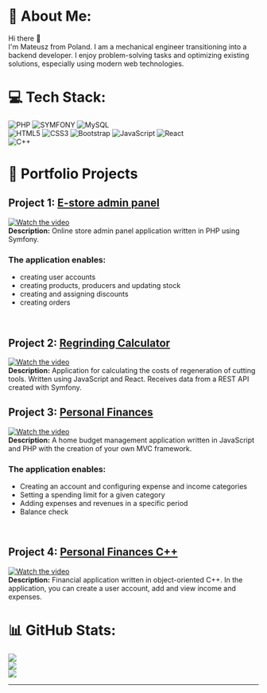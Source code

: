 # 💫 About Me:
Hi there 👋<br>I'm Mateusz from Poland. I am a mechanical engineer transitioning into a backend developer. I enjoy problem-solving tasks and optimizing existing solutions, especially using modern web technologies.

# 💻 Tech Stack:
![PHP](https://img.shields.io/badge/php-%23777BB4.svg?style=for-the-badge&logo=php&logoColor=white)
![SYMFONY](https://img.shields.io/badge/symfony-%23000000.svg?style=for-the-badge&logo=symfony&logoColor=white)
![MySQL](https://img.shields.io/badge/mysql-%234479A1.svg?style=for-the-badge&logo=mysql&logoColor=white)
<br>
![HTML5](https://img.shields.io/badge/html5-%23E34F26.svg?style=for-the-badge&logo=html5&logoColor=white)
![CSS3](https://img.shields.io/badge/css3-%231572B6.svg?style=for-the-badge&logo=css3&logoColor=white)
![Bootstrap](https://img.shields.io/badge/bootstrap-%23563D7C.svg?style=for-the-badge&logo=bootstrap&logoColor=white)
![JavaScript](https://img.shields.io/badge/javascript-%23323330.svg?style=for-the-badge&logo=javascript&logoColor=%23F7DF1E)
![React](https://img.shields.io/badge/react-%2320232a.svg?style=for-the-badge&logo=react&logoColor=%2361DAFB)
<br>
![C++](https://img.shields.io/badge/c++-%2300599C.svg?style=for-the-badge&logo=c%2B%2B&logoColor=white)

# 📂 Portfolio Projects

## Project 1: [E-store admin panel](https://github.com/MateuszWiktorowicz/store-admin-panel.git)
[![Watch the video](https://img.youtube.com/vi/Kz5ozk2QxD4/maxresdefault.jpg)](https://youtu.be/Kz5ozk2QxD4)   
**Description:** Online store admin panel application written in PHP using Symfony.

### The application enables:
- creating user accounts
- creating products, producers and updating stock
- creating and assigning discounts
- creating orders
<br>


## Project 2: [Regrinding Calculator](https://github.com/MateuszWiktorowicz/regrinding-calc-react.git)
[![Watch the video](https://img.youtube.com/vi/76X1VWFbyt8/maxresdefault.jpg)](https://youtu.be/76X1VWFbyt8)   
**Description:** Application for calculating the costs of regeneration of cutting tools. Written using JavaScript and React. Receives data from a REST API created with Symfony.
<br>

## Project 3: [Personal Finances](https://github.com/MateuszWiktorowicz/PersonalFinancesMVC.git)
[![Watch the video](https://img.youtube.com/vi/mnjAauvoRr4/maxresdefault.jpg)](https://youtu.be/mnjAauvoRr4)   
**Description:** A home budget management application written in JavaScript and PHP with the creation of your own MVC framework.

### The application enables:
- Creating an account and configuring expense and income categories
- Setting a spending limit for a given category
- Adding expenses and revenues in a specific period
- Balance check
<br>


## Project 4: [Personal Finances C++](https://github.com/MateuszWiktorowicz/financeApp.git)
[![Watch the video](https://img.youtube.com/vi/bdlKbMVMR4o/maxresdefault.jpg)](https://youtu.be/bdlKbMVMR4o)   
**Description:** Financial application written in object-oriented C++. In the application, you can create a user account, add and view income and expenses.
<br>


# 📊 GitHub Stats:
![](https://github-readme-stats.vercel.app/api?username=MateuszWiktorowicz&theme=dark&hide_border=false&include_all_commits=false&count_private=false)<br/>
![](https://github-readme-streak-stats.herokuapp.com/?user=MateuszWiktorowicz&theme=dark&hide_border=false)<br/>
![](https://github-readme-stats.vercel.app/api/top-langs/?username=MateuszWiktorowicz&theme=dark&hide_border=false&include_all_commits=false&count_private=false&layout=compact)

---
